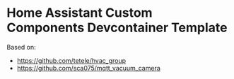 # Home Assistant Custom Components Devcontainer Template
Based on:
- https://github.com/tetele/hvac_group
- https://github.com/sca075/mqtt_vacuum_camera